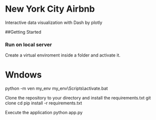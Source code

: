 # New York City Airbnb 
Interactive data visualization with Dash by plotly

##Getting Started 

### Run on local server
Create a virtual enviroment inside a folder and activate it.
  
  # Wndows
   python -m ven my_env
   my_env\Scripts\activate.bat
   
Clone the repository to your directory and install the requirements.txt
  git clone <reprp>
  cd <folder>
  pip install -r requirements.txt
  
Execute the application
  python app.py
  
  
  
